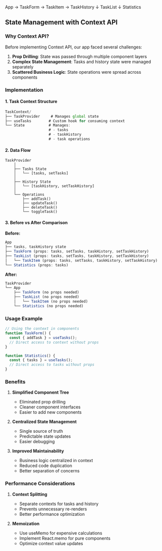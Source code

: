 

App -> TaskForm -> TaskItem -> TaskHistory
        ↓
     TaskList
        ↓
    Statistics

## State Management with Context API

### Why Context API?

Before implementing Context API, our app faced several challenges:
1. **Prop Drilling**: State was passed through multiple component layers
2. **Complex State Management**: Tasks and history state were managed separately
3. **Scattered Business Logic**: State operations were spread across components

### Implementation

#### 1. Task Context Structure
```jsx
TaskContext/
├── TaskProvider     # Manages global state
├── useTasks        # Custom hook for consuming context
└── State           # Manages:
                    # - tasks
                    # - taskHistory
                    # - task operations
```

#### 2. Data Flow
```
TaskProvider
    │
    ├── Tasks State
    │   └── [tasks, setTasks]
    │
    ├── History State
    │   └── [taskHistory, setTaskHistory]
    │
    └── Operations
        ├── addTask()
        ├── updateTask()
        ├── deleteTask()
        └── toggleTask()
```

#### 3. Before vs After Comparison

**Before:**
```jsx
App
├── tasks, taskHistory state
├── TaskForm (props: tasks, setTasks, taskHistory, setTaskHistory)
├── TaskList (props: tasks, setTasks, taskHistory, setTaskHistory)
│   └── TaskItem (props: tasks, setTasks, taskHistory, setTaskHistory)
└── Statistics (props: tasks)
```

**After:**
```jsx
TaskProvider
└── App
    ├── TaskForm (no props needed)
    ├── TaskList (no props needed)
    │   └── TaskItem (no props needed)
    └── Statistics (no props needed)
```

### Usage Example

```jsx
// Using the context in components
function TaskForm() {
  const { addTask } = useTasks();
  // Direct access to context without props
}

function Statistics() {
  const { tasks } = useTasks();
  // Direct access to tasks without props
}
```

### Benefits

1. **Simplified Component Tree**
   - Eliminated prop drilling
   - Cleaner component interfaces
   - Easier to add new components

2. **Centralized State Management**
   - Single source of truth
   - Predictable state updates
   - Easier debugging

3. **Improved Maintainability**
   - Business logic centralized in context
   - Reduced code duplication
   - Better separation of concerns

### Performance Considerations

1. **Context Splitting**
   - Separate contexts for tasks and history
   - Prevents unnecessary re-renders
   - Better performance optimization

2. **Memoization**
   - Use useMemo for expensive calculations
   - Implement React.memo for pure components
   - Optimize context value updates